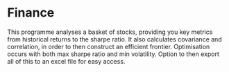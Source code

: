 # Finance
This programme analyses a basket of stocks, providing you key metrics from historical returns to the sharpe ratio. 
It also calculates covariance and correlation, in order to then construct an efficient frontier. 
Optimisation occurs with both max sharpe ratio and min volatility. 
Option to then export all of this to an excel file for easy access. 
